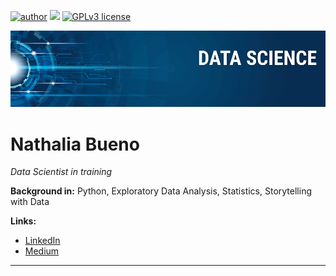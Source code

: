 [![author](https://img.shields.io/badge/author-nathaliabueno-red.svg)](https://www.linkedin.com/in/nathaliabueno) [![](https://img.shields.io/badge/python-3.7+-blue.svg)](https://www.python.org/downloads/release/python-365/) [![GPLv3 license](https://img.shields.io/badge/License-GPLv3-blue.svg)](http://perso.crans.org/besson/LICENSE.html)

<p align="center">
  <img src="banner.png" >
</p>

# Nathalia Bueno
*Data Scientist in training*

**Background in:** Python, Exploratory Data Analysis, Statistics, Storytelling with Data

**Links:**
* [LinkedIn](https://www.linkedin.com/in/nathaliabueno)
* [Medium](https://medium.com/@na.bueno00)


---
